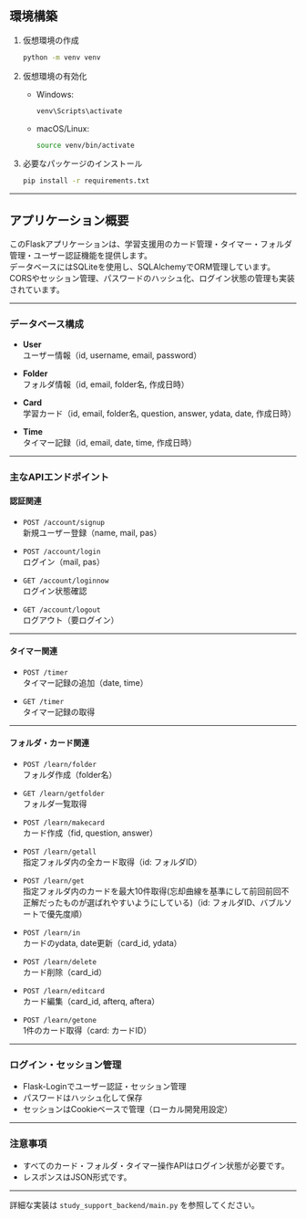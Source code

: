## 環境構築

1. 仮想環境の作成
   ```bash
   python -m venv venv
   ```

2. 仮想環境の有効化
   - Windows:
     ```bash
     venv\Scripts\activate
     ```
   - macOS/Linux:
     ```bash
     source venv/bin/activate
     ```

3. 必要なパッケージのインストール
   ```bash
   pip install -r requirements.txt
   ```

---

## アプリケーション概要

このFlaskアプリケーションは、学習支援用のカード管理・タイマー・フォルダ管理・ユーザー認証機能を提供します。  
データベースにはSQLiteを使用し、SQLAlchemyでORM管理しています。CORSやセッション管理、パスワードのハッシュ化、ログイン状態の管理も実装されています。

---

### データベース構成

- **User**  
  ユーザー情報（id, username, email, password）

- **Folder**  
  フォルダ情報（id, email, folder名, 作成日時）

- **Card**  
  学習カード（id, email, folder名, question, answer, ydata, date, 作成日時）

- **Time**  
  タイマー記録（id, email, date, time, 作成日時）

---

### 主なAPIエンドポイント

#### 認証関連

- `POST /account/signup`  
  新規ユーザー登録（name, mail, pas）

- `POST /account/login`  
  ログイン（mail, pas）

- `GET /account/loginnow`  
  ログイン状態確認

- `GET /account/logout`  
  ログアウト（要ログイン）

---

#### タイマー関連

- `POST /timer`  
  タイマー記録の追加（date, time）

- `GET /timer`  
  タイマー記録の取得

---

#### フォルダ・カード関連

- `POST /learn/folder`  
  フォルダ作成（folder名）

- `GET /learn/getfolder`  
  フォルダ一覧取得

- `POST /learn/makecard`  
  カード作成（fid, question, answer）

- `POST /learn/getall`  
  指定フォルダ内の全カード取得（id: フォルダID）

- `POST /learn/get`  
  指定フォルダ内のカードを最大10件取得(忘却曲線を基準にして前回前回不正解だったものが選ばれやすいようにしている)（id: フォルダID、バブルソートで優先度順）

- `POST /learn/in`  
  カードのydata, date更新（card_id, ydata）

- `POST /learn/delete`  
  カード削除（card_id）

- `POST /learn/editcard`  
  カード編集（card_id, afterq, aftera）

- `POST /learn/getone`  
  1件のカード取得（card: カードID）

---

### ログイン・セッション管理

- Flask-Loginでユーザー認証・セッション管理
- パスワードはハッシュ化して保存
- セッションはCookieベースで管理（ローカル開発用設定）

---

### 注意事項

- すべてのカード・フォルダ・タイマー操作APIはログイン状態が必要です。
- レスポンスはJSON形式です。

---

詳細な実装は `study_support_backend/main.py` を参照してください。